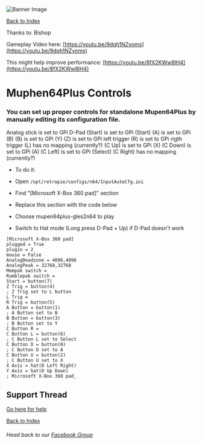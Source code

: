 ![Banner Image](https://sinisterspatula.github.io/RetroflagGpiGuides/images/GuidesBanner.png)

[Back to Index](https://sinisterspatula.github.io/RetroflagGpiGuides/)

Thanks to: Bishop

Gameplay Video here: [https://youtu.be/9dqh1NZyoms](https://youtu.be/9dqh1NZyoms)

This might help improve performance: [https://youtu.be/8fX2KWw8lH4](https://youtu.be/8fX2KWw8lH4)

# Muphen64Plus Controls

### You can set up proper controls for standalone Mupen64Plus by manually editing its configuration file.

Analog stick is set to GPi D-Pad
(Start) is set to GPi (Start) 
(A) is set to GPi (B)
(B) is set to GPi (Y)
(Z) is set to GPi left trigger
(R) is set to GPi rigth trigger
(L) has no mapping (currently?)
(C Up) is set to GPi (X)
(C Down) is set to GPi (A)
(C Left) is set to GPi (Select)
(C Right) has no mapping (currently?)

* To do it:

* Open `/opt/retropie/configs/n64/InputAutoCfg.ini`

* Find "[Microsoft X-Box 360 pad]" section

* Replace this section with the code below

* Choose mupen64plus-gles2n64 to play

* Switch to Hat mode (Long press D-Pad + Up) if D-Pad doesn't work

```shell
[Microsoft X-Box 360 pad]
plugged = True
plugin = 2
mouse = False
AnalogDeadzone = 4096,4096
AnalogPeak = 32768,32768
Mempak switch =
Rumblepak switch =
Start = button(7)
Z Trig = button(4)
; Z Trig set to L button
L Trig =
R Trig = button(5)
A Button = button(1)
; A Button set to B
B Button = button(3)
; B Button set to Y
C Button R =
C Button L = button(6)
; C Button L set to Select
C Button D = button(0)
; C Button D set to A
C Button U = button(2)
; C Button U set to X
X Axis = hat(0 Left Right)
Y Axis = hat(0 Up Down)
; Microsoft X-Box 360 pad_
```


## Support Thread
[Go here for help](https://www.facebook.com/groups/401660300458844/)

[Back to Index](https://sinisterspatula.github.io/RetroflagGpiGuides/)

###### Head back to our [Facebook Group](https://www.facebook.com/groups/401660300458844/)

